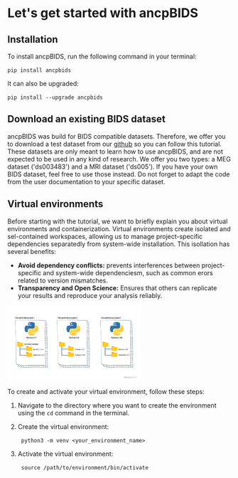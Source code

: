 # Let's get started with ancpBIDS

## Installation
To install ancpBIDS, run the following command in your terminal:

    pip install ancpbids

It can also be upgraded:

    pip install --upgrade ancpbids


## Download an existing BIDS dataset

ancpBIDS was build for BIDS compatible datasets. Therefore, we offer you to download a test dataset from our [github](https://github.com/ANCPLabOldenburg/ancp-bids-dataset) so you can follow this tutorial. These datasets are only meant to learn how to use ancpBIDS, and are not expected to be used in any kind of research. We offer you two types: a MEG dataset ('ds003483') and a MRI dataset ('ds005'). 
If you have your own BIDS dataset, feel free to use those instead. Do not forget to adapt the code from the user documentation to your specific dataset.

## Virtual environments
Before starting with the tutorial, we want to briefly explain you about virtual environments and containerization.
Virtual environments create isolated and sel-contained workspaces, allowing us to manage project-specific dependencies separatedly from system-wide installation. This isollation has several benefits:
- **Avoid dependency conflicts:** prevents interferences between project-specific and system-wide dependenciesm, such as common erors related to version mismatches.
- **Transparency and Open Science:** Ensures that others can replicate your results and reproduce your analysis reliably.

<img src="./static/environment.jpg" alt="bids-schema" width="300px">

To create and activate your virtual environment, follow these steps:
1. Navigate to the directory where you want to create the environment using the `cd` command in the terminal.
2. Create the virtual environment:

        python3 -m venv <your_environment_name>

3. Activate the virtual environment:

        source /path/to/environment/bin/activate
